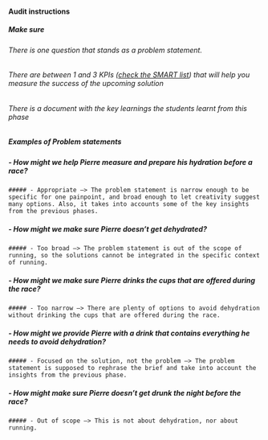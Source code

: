 #### Audit instructions

##### Make sure 

###### There is one question that stands as a problem statement.
###### There are between 1 and 3 KPIs ([check the SMART list](https://www.grow.com/blog/how-to-use-smart-goals-to-build-your-kpis)) that will help you measure the success of the upcoming solution
###### There is a document with the key learnings the students learnt from this phase

##### Examples of Problem statements

##### - How might we help Pierre measure and prepare his hydration before a race?
    ##### - Appropriate —> The problem statement is narrow enough to be specific for one painpoint, and broad enough to let creativity suggest many options. Also, it takes into accounts some of the key insights from the previous phases.
##### - How might we make sure Pierre doesn’t get dehydrated?
    ##### - Too broad —> The problem statement is out of the scope of running, so the solutions cannot be integrated in the specific context of running.
##### - How might we make sure Pierre drinks the cups that are offered during the race?
    ##### - Too narrow —> There are plenty of options to avoid dehydration without drinking the cups that are offered during the race.
##### - How might we provide Pierre with a drink that contains everything he needs to avoid dehydration?
    ##### - Focused on the solution, not the problem —> The problem statement is supposed to rephrase the brief and take into account the insights from the previous phase.
##### - How might make sure Pierre doesn’t get drunk the night before the race?
    ##### - Out of scope —> This is not about dehydration, nor about running.